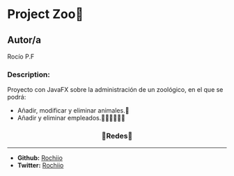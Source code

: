 # Project Zoo🐼
## Autor/a
Rocío P.F


### Description:
Proyecto con JavaFX sobre la administración de un zoológico, en el que se podrá:
- Añadir, modificar y eliminar animales.🐒
- Añadir y eliminar empleados.🙍🏻‍♀️🙍🏻‍♂️


<h3 align="center">🌸Redes🌸</h3>
<hr>

- **Github:** [Rochiio](https://github.com/Rochiio) 
- **Twitter:** [Rochiio](https://twitter.com/SrtaRocii_)

